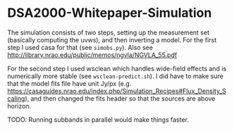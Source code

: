 # DSA2000-Whitepaper-Simulation
The simulation consists of two steps, setting up the measurement set (basically computing the uvws), and then inverting a model. For the first step I used casa for that (see `simobs.py`). Also see http://library.nrao.edu/public/memos/ngvla/NGVLA_55.pdf

For the second step I used wsclean which handles wide-field effects and is numerically more stable (see `wsclean-predict.sh`). I did have to make sure that the model fits file have unit Jy/px (e.g. https://casaguides.nrao.edu/index.php/Simulation_Recipes#Flux_Density_Scaling), and then changed the fits header so that the sources are above horizon.

TODO: Running subbands in parallel would make things faster.
